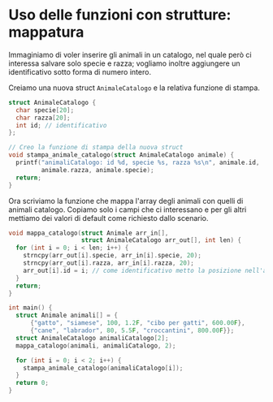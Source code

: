 # Uso delle funzioni con strutture: mappatura

Immaginiamo di voler inserire gli animali in un catalogo, nel quale però ci interessa salvare solo specie e razza; vogliamo inoltre aggiungere un identificativo sotto forma di numero intero.

Creiamo una nuova struct `AnimaleCatalogo` e la relativa funzione di stampa.

```c
struct AnimaleCatalogo {
  char specie[20];
  char razza[20];
  int id; // identificativo
};

// Creo la funzione di stampa della nuova struct
void stampa_animale_catalogo(struct AnimaleCatalogo animale) {
  printf("animaliCatalogo: id %d, specie %s, razza %s\n", animale.id,
         animale.razza, animale.specie);
  return;
}
```

Ora scriviamo la funzione che mappa l'array degli animali con quelli di animali catalogo. Copiamo solo i campi che ci interessano e per gli altri mettiamo dei valori di default come richiesto dallo scenario.

```c
void mappa_catalogo(struct Animale arr_in[],
                    struct AnimaleCatalogo arr_out[], int len) {
  for (int i = 0; i < len; i++) {
    strncpy(arr_out[i].specie, arr_in[i].specie, 20);
    strncpy(arr_out[i].razza, arr_in[i].razza, 20);
    arr_out[i].id = i; // come identificativo metto la posizione nell'array
  }
  return;
}

int main() {
  struct Animale animali[] = {
      {"gatto", "siamese", 100, 1.2F, "cibo per gatti", 600.00F},
      {"cane", "labrador", 80, 5.5F, "croccantini", 800.00F}};
  struct AnimaleCatalogo animaliCatalogo[2];
  mappa_catalogo(animali, animaliCatalogo, 2);

  for (int i = 0; i < 2; i++) {
    stampa_animale_catalogo(animaliCatalogo[i]);
  }
  return 0;
}
```

